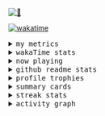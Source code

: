 [![🐙](https://hits.seeyoufarm.com/api/count/incr/badge.svg?url=https%3A%2F%2Fgithub.com%2Fktnkk%2Fhit-counter&count_bg=%23070707&title_bg=%23070707&icon=&icon_color=%23E7E7E7&title=visitors&edge_flat=true)](https://hits.seeyoufarm.com)

[![wakatime](https://wakatime.com/badge/user/43ee8060-219a-4cc8-b7a0-9a681ab5a8a7.svg)](https://wakatime.com/@43ee8060-219a-4cc8-b7a0-9a681ab5a8a7)

<details>
  <summary> <samp>my metrics</samp></summary>
  
  <br>
  
 ![🐳](https://github.com/kkhys/kkhys/blob/main/github-metrics.svg)
  
  ***
</details>

<details>
  <summary> <samp>wakaTime stats</samp></summary>
  
  <br>
  
<!--START_SECTION:waka-->
![Code Time](http://img.shields.io/badge/Code%20Time-817%20hrs%2052%20mins-blue)

**🐱 My GitHub Data** 

> 📦 5.0 MB Used in GitHub's Storage 
 > 
> 🏆 2,510 Contributions in the Year 2023
 > 
> 💼 Opted to Hire
 > 
> 📜 3 Public Repositories 
 > 
> 🔑 56 Private Repositories 
 > 
**I'm an Early 🐤** 

```text
🌞 Morning                10549 commits       ███████████░░░░░░░░░░░░░░   43.93 % 
🌆 Daytime                5650 commits        ██████░░░░░░░░░░░░░░░░░░░   23.53 % 
🌃 Evening                6757 commits        ███████░░░░░░░░░░░░░░░░░░   28.14 % 
🌙 Night                  1057 commits        █░░░░░░░░░░░░░░░░░░░░░░░░   04.40 % 
```
📅 **I'm Most Productive on Monday** 

```text
Monday                   4597 commits        █████░░░░░░░░░░░░░░░░░░░░   19.14 % 
Tuesday                  4064 commits        ████░░░░░░░░░░░░░░░░░░░░░   16.92 % 
Wednesday                4306 commits        ████░░░░░░░░░░░░░░░░░░░░░   17.93 % 
Thursday                 3925 commits        ████░░░░░░░░░░░░░░░░░░░░░   16.35 % 
Friday                   4164 commits        ████░░░░░░░░░░░░░░░░░░░░░   17.34 % 
Saturday                 1544 commits        ██░░░░░░░░░░░░░░░░░░░░░░░   06.43 % 
Sunday                   1413 commits        █░░░░░░░░░░░░░░░░░░░░░░░░   05.88 % 
```


📊 **This Week I Spent My Time On** 

```text
🕑︎ Time Zone: Asia/Tokyo

💬 Programming Languages: 
Other                    35 hrs 27 mins      █████████████████░░░░░░░░   68.21 % 
Java                     6 hrs 41 mins       ███░░░░░░░░░░░░░░░░░░░░░░   12.89 % 
HTML                     4 hrs 36 mins       ██░░░░░░░░░░░░░░░░░░░░░░░   08.87 % 
TypeScript               2 hrs 57 mins       █░░░░░░░░░░░░░░░░░░░░░░░░   05.70 % 
Play2                    48 mins             ░░░░░░░░░░░░░░░░░░░░░░░░░   01.55 % 

🔥 Editors: 
Chrome                   35 hrs 27 mins      █████████████████░░░░░░░░   68.21 % 
IntelliJ                 12 hrs 40 mins      ██████░░░░░░░░░░░░░░░░░░░   24.38 % 
WebStorm                 3 hrs 51 mins       ██░░░░░░░░░░░░░░░░░░░░░░░   07.42 % 

💻 Operating System: 
Mac                      51 hrs 59 mins      █████████████████████████   100.00 % 
```


 Last Updated on 2023/05/28 18:44:05 UTC
<!--END_SECTION:waka-->
  
  ***
</details>


<details>
  <summary> <samp>now playing</samp></summary>
  
  <br>
 
 [![🐟](https://spotify-github-profile.vercel.app/api/view?uid=31ryofms4dnv7mrohhepo4c4zgqu&cover_image=true&theme=default&show_offline=false&background_color=121212&bar_color=53b14f&bar_color_cover=false)](https://open.spotify.com/user/31ryofms4dnv7mrohhepo4c4zgqu)
  
  ***
</details>

<details>
  <summary> <samp>github readme stats</samp></summary>
  
  <br>
  
 <p align="left"> 
  <img alt="🐠" src="https://github-readme-stats.vercel.app/api?username=kkhys&count_private=true&show_icons=true&theme=dark&include_all_commits=true" />
  <img alt="🐟" src="https://github-readme-stats.vercel.app/api/top-langs/?username=kkhys&layout=compact&theme=dark&langs_count=10&hide=HTML,CSS,SCSS" />
</p>
  
  ***
</details>

<details>
  <summary> <samp>profile trophies</samp></summary>
  
  <br>
  
  [![🐬](https://github-profile-trophy.vercel.app/?username=kkhys&rank=SECRET,SSS,SS,S,AAA,AA,A&theme=darkhub&row=1&margin-w=10&no-bg=true)](https://github.com/ryo-ma/github-profile-trophy)
  
  ***
</details>

<details>
  <summary> <samp>summary cards</samp></summary>
  
  <br>
  
  ![🐋](https://github-profile-summary-cards.vercel.app/api/cards/profile-details?username=kkhys&theme=github_dark)
  ![🦑](https://github-profile-summary-cards.vercel.app/api/cards/repos-per-language?username=kkhys&theme=github_dark)
  ![🦭](https://github-profile-summary-cards.vercel.app/api/cards/most-commit-language?username=kkhys&theme=github_dark)
  ![🦀](https://github-profile-summary-cards.vercel.app/api/cards/stats?username=kkhys&theme=github_dark)
  ![🦈](https://github-profile-summary-cards.vercel.app/api/cards/productive-time?username=kkhys&theme=github_dark)
  
  ***
</details>

<details>
  <summary> <samp>streak stats</samp></summary>
  
  <br>
  
  [![🐠](http://github-readme-streak-stats.herokuapp.com?user=kkhys&theme=dark)](https://git.io/streak-stats)
  
  ***
</details>

<details>
  <summary> <samp>activity graph</samp></summary>
  
  <br>
  
  [![🐡](https://github-readme-activity-graph.cyclic.app/graph?username=kkhys&theme=xcode)](https://github.com/ashutosh00710/github-readme-activity-graph)
  
  ***
</details>
